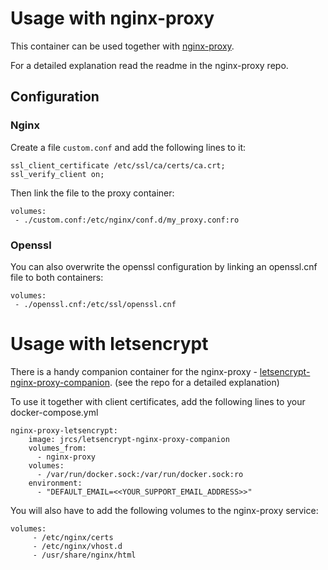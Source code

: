 # Usage with nginx-proxy
This container can be used together with [nginx-proxy](https://github.com/nginx-proxy/nginx-proxy).


For a detailed explanation read the readme in the nginx-proxy repo.  

## Configuration

### Nginx

Create a file ```custom.conf``` and add the following lines to it:


```
ssl_client_certificate /etc/ssl/ca/certs/ca.crt;
ssl_verify_client on;
```

Then link the file to the proxy container:

```
volumes:
 - ./custom.conf:/etc/nginx/conf.d/my_proxy.conf:ro
```

### Openssl
You can also overwrite the openssl configuration by linking an openssl.cnf file to both containers:

```
volumes:
 - ./openssl.cnf:/etc/ssl/openssl.cnf
```

# Usage with letsencrypt
There is a handy companion container for the nginx-proxy - [letsencrypt-nginx-proxy-companion](https://github.com/nginx-proxy/docker-letsencrypt-nginx-proxy-companion). (see the repo for a detailed explanation)

To use it together with client certificates, add the following lines to your docker-compose.yml

```
nginx-proxy-letsencrypt:
    image: jrcs/letsencrypt-nginx-proxy-companion
    volumes_from:
      - nginx-proxy
    volumes:
      - /var/run/docker.sock:/var/run/docker.sock:ro
    environment:
      - "DEFAULT_EMAIL=<<YOUR_SUPPORT_EMAIL_ADDRESS>>"
```


You will also have to add the following volumes to the nginx-proxy service:

```
volumes:
     - /etc/nginx/certs
     - /etc/nginx/vhost.d
     - /usr/share/nginx/html
```
